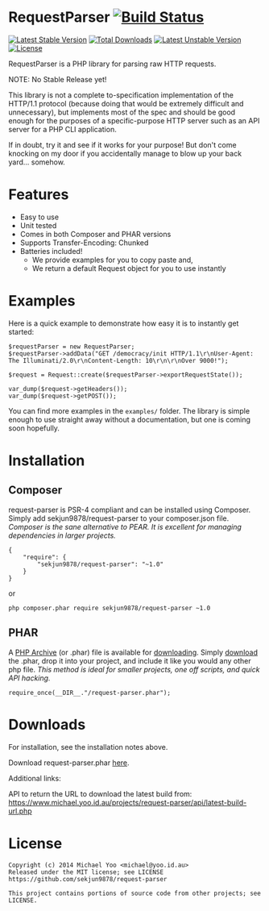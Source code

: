 RequestParser [![Build Status](https://circleci.com/gh/sekjun9878/request-parser.svg?circle-token=:circle-token)](https://circleci.com/gh/sekjun9878/request-parser)
=============
[![Latest Stable Version](https://poser.pugx.org/sekjun9878/request-parser/v/stable.svg)](https://packagist.org/packages/sekjun9878/request-parser) [![Total Downloads](https://poser.pugx.org/sekjun9878/request-parser/downloads.svg)](https://packagist.org/packages/sekjun9878/request-parser) [![Latest Unstable Version](https://poser.pugx.org/sekjun9878/request-parser/v/unstable.svg)](https://packagist.org/packages/sekjun9878/request-parser) [![License](https://poser.pugx.org/sekjun9878/request-parser/license.svg)](https://packagist.org/packages/sekjun9878/request-parser)

RequestParser is a PHP library for parsing raw HTTP requests.

NOTE: No Stable Release yet!

This library is not a complete to-specification implementation of the HTTP/1.1 protocol (because doing that would be extremely difficult and unnecessary), but implements most of the spec and should be good enough for the purposes of a specific-purpose HTTP server such as an API server for a PHP CLI application.

If in doubt, try it and see if it works for your purpose!  But don't come knocking on my door if you accidentally manage to blow up your back yard... somehow.

# Features
- Easy to use
- Unit tested
- Comes in both Composer and PHAR versions
- Supports Transfer-Encoding: Chunked
- Batteries included!
	- We provide examples for you to copy paste and,
	- We return a default Request object for you to use instantly

# Examples
Here is a quick example to demonstrate how easy it is to instantly get started:
```
$requestParser = new RequestParser;
$requestParser->addData("GET /democracy/init HTTP/1.1\r\nUser-Agent: The Illuminati/2.0\r\nContent-Length: 10\r\n\r\nOver 9000!");

$request = Request::create($requestParser->exportRequestState());

var_dump($request->getHeaders());
var_dump($request->getPOST());
```

You can find more examples in the `examples/` folder. The library is simple enough to use
straight away without a documentation, but one is coming soon hopefully.

# Installation
## Composer
request-parser is PSR-4 compliant and can be installed using Composer. Simply add sekjun9878/request-parser to your composer.json file. *Composer is the sane alternative to PEAR. It is excellent for managing dependencies in larger projects.*
```
{
    "require": {
        "sekjun9878/request-parser": "~1.0"
    }
}
```

or

```
php composer.phar require sekjun9878/request-parser ~1.0
```
## PHAR
A [PHP Archive](http://php.net/manual/en/book.phar.php) (or .phar) file is available for [downloading](https://www.michael.yoo.id.au/projects/request-parser/api/download-latest-build.php).  Simply [download](https://www.michael.yoo.id.au/projects/request-parser/api/download-latest-build.php) the .phar, drop it into your project, and include it like you would any other php file.  *This method is ideal for smaller projects, one off scripts, and quick API hacking.*

```
require_once(__DIR__."/request-parser.phar");
```

# Downloads
For installation, see the installation notes above.

Download request-parser.phar [here](https://www.michael.yoo.id.au/projects/request-parser/api/download-latest-build.php).

Additional links:

API to return the URL to download the latest build from: https://www.michael.yoo.id.au/projects/request-parser/api/latest-build-url.php

# License
```
Copyright (c) 2014 Michael Yoo <michael@yoo.id.au>
Released under the MIT license; see LICENSE
https://github.com/sekjun9878/request-parser

This project contains portions of source code from other projects; see LICENSE.
```